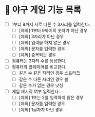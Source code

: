 # 🚀 야구 게임 기능 목록

- [ ] 1부터 9까지 서로 다른 수 3자리를 입력한다.
  - [ ] [예외] 1부터 9까지의 숫자가 아닌 경우
  - [ ] [예외] 3자리가 아닌 경우
  - [ ] [예외] 입력을 하지 않은 경우
  - [ ] [예외] 문자를 입력한 경우
  - [ ] [예외] 중복되는 경우
- [ ] 컴퓨터는 3자리 수를 생성한다.
- [ ] 컴퓨터와 플레이어를 비교한다.
  - [ ] 같은 수 같은 자리인 경우 스트라크
  - [ ] 같은 수 다른 자리인 경우 볼
  - [ ] 같은 수가 없는 경우 낫싱
- [ ] 게임 재시작 여부 입력한다.
  - [ ] [예외] 1또는 2를 입력하지 않은 경우
  - [ ] [예외] 문자를 입력한 경우
  - [ ] [예외] 1글자가 아닌 경우